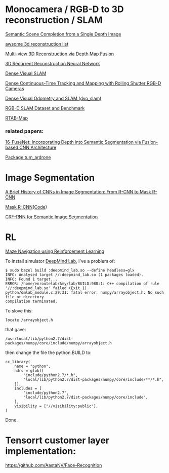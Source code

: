 
# Monocamera / RGB-D to 3D reconstruction / SLAM
[Semantic Scene Completion from a Single Depth Image](https://github.com/shurans/sscnet)

[awsome 3d reconstruction list](https://github.com/openMVG/awesome_3DReconstruction_list)

[Multi-view 3D Reconstruction via Depth Map Fusion](https://github.com/rogermm14/rec3D)

[3D Recurrent Reconstruction Neural Network](https://github.com/chrischoy/3D-R2N2)

[Dense Visual SLAM](https://vision.in.tum.de/data/software/dvo)

[Dense Continuous-Time Tracking and Mapping with Rolling Shutter RGB-D Cameras](https://vision.in.tum.de/%7ekerl/kerl_etal_iccv2015_webpage/)

[Dense Visual Odometry and SLAM (dvo_slam)](https://github.com/tum-vision/dvo_slam)

[RGB-D SLAM Dataset and Benchmark](https://vision.in.tum.de/data/datasets/rgbd-dataset)

[RTAB-Map](http://introlab.github.io/rtabmap/)

### related papers:
[16-FuseNet: Incorporating Depth into Semantic Segmentation via Fusion-based CNN Architecture](https://github.com/tum-vision/fusenet)

[Package tum_ardrone](https://github.com/tum-vision/tum_ardrone)

# Image Segmentation
[A Brief History of CNNs in Image Segmentation: From R-CNN to Mask R-CNN](https://blog.athelas.com/a-brief-history-of-cnns-in-image-segmentation-from-r-cnn-to-mask-r-cnn-34ea83205de4)

[Mask R-CNN](https://arxiv.org/abs/1703.06870)([Code](https://github.com/CharlesShang/FastMaskRCNN))

[CRF-RNN for Semantic Image Segmentation](https://github.com/torrvision/crfasrnn)


# RL
[Maze Navigation using Reinforcement Learning](https://github.com/tgangwani/GA3C-DeepNavigation)

To install simulator [DeepMind Lab](https://github.com/deepmind/lab/blob/master/docs/build.md), I've a problem of:
```
$ sudo bazel build :deepmind_lab.so --define headless=glx
INFO: Analysed target //:deepmind_lab.so (1 packages loaded).
INFO: Found 1 target...
ERROR: /home/enroutelab/Amy/lab/BUILD:988:1: C++ compilation of rule '//:deepmind_lab.so' failed (Exit 1)
python/dmlab_module.c:29:31: fatal error: numpy/arrayobject.h: No such file or directory
compilation terminated.
```
To slove this:
```
locate /arrayobject.h
```
that gave:
```
/usr/local/lib/python2.7/dist-packages/numpy/core/include/numpy/arrayobject.h
```
then change the file the python.BUILD to:
```
cc_library(
    name = "python",
    hdrs = glob([
        "include/python2.7/*.h",
        "local/lib/python2.7/dist-packages/numpy/core/include/**/*.h",
    ]),
    includes = [
        "include/python2.7",
        "local/lib/python2.7/dist-packages/numpy/core/include",
    ],
    visibility = ["//visibility:public"],
)
```
Done.

# Tensorrt customer layer implementation:
https://github.com/AastaNV/Face-Recognition

